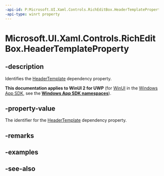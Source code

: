 ```yaml
---
-api-id: P:Microsoft.UI.Xaml.Controls.RichEditBox.HeaderTemplateProperty
-api-type: winrt property
---
```


<!-- Property syntax
public Windows.UI.Xaml.DependencyProperty HeaderTemplateProperty { get; }
-->

# Microsoft.UI.Xaml.Controls.RichEditBox.HeaderTemplateProperty

## -description
Identifies the [HeaderTemplate](richeditbox_headertemplate.md) dependency property.

**This documentation applies to WinUI 2 for UWP** (for [WinUI](/windows/apps/winui/winui3/) in the [Windows App SDK](/windows/apps/windows-app-sdk/), see the **[Windows App SDK namespaces](/windows/windows-app-sdk/api/winrt/)**).

## -property-value
The identifier for the [HeaderTemplate](richeditbox_headertemplate.md) dependency property.

## -remarks

## -examples

## -see-also
